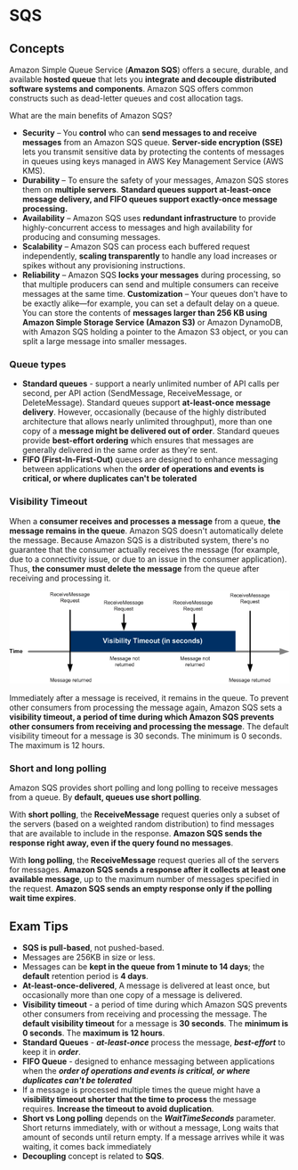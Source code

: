 # SQS
## Concepts

Amazon Simple Queue Service (**Amazon SQS**) offers a secure, durable, and available **hosted queue** that lets you **integrate and decouple distributed software systems and components**. Amazon SQS offers common constructs such as dead-letter queues and cost allocation tags.

What are the main benefits of Amazon SQS?
* **Security** – You **control** who can **send messages to and receive messages** from an Amazon SQS queue. **Server-side encryption (SSE)** lets you transmit sensitive data by protecting the contents of messages in queues using keys managed in AWS Key Management Service (AWS KMS).
* **Durability** – To ensure the safety of your messages, Amazon SQS stores them on **multiple servers**. **Standard queues support at-least-once message delivery, and FIFO queues support exactly-once message processing.**
* **Availability** – Amazon SQS uses **redundant infrastructure** to provide highly-concurrent access to messages and high availability for producing and consuming messages.
* **Scalability** – Amazon SQS can process each buffered request independently, **scaling transparently** to handle any load increases or spikes without any provisioning instructions.
* **Reliability** – Amazon SQS **locks your messages** during processing, so that multiple producers can send and multiple consumers can receive messages at the same time.
**Customization** – Your queues don't have to be exactly alike—for example, you can set a default delay on a queue. You can store the contents of **messages larger than 256 KB using Amazon Simple Storage Service (Amazon S3)** or Amazon DynamoDB, with Amazon SQS holding a pointer to the Amazon S3 object, or you can split a large message into smaller messages.

### Queue types

* **Standard queues** - support a nearly unlimited number of API calls per second, per API action (SendMessage, ReceiveMessage, or DeleteMessage). Standard queues support **at-least-once message delivery**. However, occasionally (because of the highly distributed architecture that allows nearly unlimited throughput), more than one copy of a **message might be delivered out of order**. Standard queues provide **best-effort ordering** which ensures that messages are generally delivered in the same order as they're sent.
* **FIFO (First-In-First-Out)** queues are designed to enhance messaging between applications when the **order of operations and events is critical, or where duplicates can't be tolerated**

### Visibility Timeout

When a **consumer receives and processes a message** from a queue, **the message remains in the queue**. Amazon SQS doesn't automatically delete the message. Because Amazon SQS is a distributed system, there's no guarantee that the consumer actually receives the message (for example, due to a connectivity issue, or due to an issue in the consumer application). Thus, **the consumer must delete the message** from the queue after receiving and processing it.

![Visibility](./sqs-visibility-timeout-diagram.png)

Immediately after a message is received, it remains in the queue. To prevent other consumers from processing the message again, Amazon SQS sets a **visibility timeout, a period of time during which Amazon SQS prevents other consumers from receiving and processing the message**. The default visibility timeout for a message is 30 seconds. The minimum is 0 seconds. The maximum is 12 hours.

### Short and long polling
Amazon SQS provides short polling and long polling to receive messages from a queue. By **default, queues use short polling**.

With **short polling**, the **ReceiveMessage** request queries only a subset of the servers (based on a weighted random distribution) to find messages that are available to include in the response. **Amazon SQS sends the response right away, even if the query found no messages**.

With **long polling**, the **ReceiveMessage** request queries all of the servers for messages. **Amazon SQS sends a response after it collects at least one available message**, up to the maximum number of messages specified in the request. **Amazon SQS sends an empty response only if the polling wait time expires**.


## Exam Tips
* **SQS is pull-based**, not pushed-based.
* Messages are 256KB in size or less.
* Messages can be **kept in the queue from 1 minute to 14 days**; the **default** retention period is **4 days**.
* **At-least-once-delivered**, A message is delivered at least once, but occasionally more than one copy of a message is delivered.
* **Visibility timeout** - a period of time during which Amazon SQS prevents other consumers from receiving and processing the message. The **default visibility timeout** for a message is **30 seconds**. The **minimum is 0 seconds**. The **maximum is 12 hours**.
* **Standard Queues** - ***at-least-once*** process the message, ***best-effort*** to keep it in ***order***. 
* **FIFO Queue** - designed to enhance messaging between applications when the ***order of operations and events is critical, or where duplicates can't be tolerated***
* If a message is processed multiple times the queue might have a **visibility timeout shorter that the time to process** the message requires. **Increase the timeout to avoid duplication**. 
* **Short vs Long polling** depends on the ***WaitTimeSeconds*** parameter. Short returns immediately, with or without a message, Long waits that amount of seconds until return empty. If a message arrives while it was waiting, it comes back immediately 
* **Decoupling** concept is related to **SQS**.